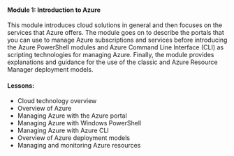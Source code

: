#### Module 1: Introduction to Azure


This module introduces cloud solutions in general and then focuses on the services that Azure offers. The module goes on to describe the portals that you can use to manage Azure subscriptions and services before introducing the Azure PowerShell modules and Azure Command Line Interface (CLI) as scripting technologies for managing Azure. Finally, the module provides explanations and guidance for the use of the classic and Azure Resource Manager deployment models.

#### Lessons:

- Cloud technology overview
- Overview of Azure 
- Managing Azure with the Azure portal 
- Managing Azure with Windows PowerShell 
- Managing Azure with Azure CLI
- Overview of Azure deployment models 
- Managing and monitoring Azure resources 

